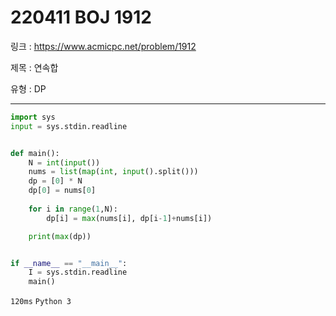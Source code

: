 # 220411 BOJ 1912

링크 : https://www.acmicpc.net/problem/1912

제목 : 연속합

유형 : DP

---

```python
import sys
input = sys.stdin.readline


def main():
    N = int(input())
    nums = list(map(int, input().split()))
    dp = [0] * N
    dp[0] = nums[0]
    
    for i in range(1,N):
        dp[i] = max(nums[i], dp[i-1]+nums[i])

    print(max(dp))


if __name__ == "__main__":
    I = sys.stdin.readline
    main()
```

`120ms` `Python 3`



